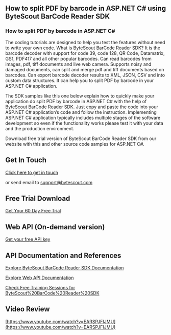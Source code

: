 ## How to split PDF by barcode in ASP.NET C# using ByteScout BarCode Reader SDK

### How to split PDF by barcode in ASP.NET C#

The coding tutorials are designed to help you test the features without need to write your own code. What is ByteScout BarCode Reader SDK? It is the barcode decoder with support for code 39, code 128, QR Code, Datamatrix, GS1, PDF417 and all other popular barcodes. Can read barcodes from images, pdf, tiff documents and live web camera. Supports noisy and damaged documents, can split and merge pdf and tiff documents based on barcodes. Can export barcode decoder results to XML, JSON, CSV and into custom data structures. It can help you to split PDF by barcode in your ASP.NET C# application.

The SDK samples like this one below explain how to quickly make your application do split PDF by barcode in ASP.NET C# with the help of ByteScout BarCode Reader SDK. Just copy and paste the code into your ASP.NET C# application’s code and follow the instruction. Implementing ASP.NET C# application typically includes multiple stages of the software development so even if the functionality works please test it with your data and the production environment.

Download free trial version of ByteScout BarCode Reader SDK from our website with this and other source code samples for ASP.NET C#.

## Get In Touch

[Click here to get in touch](https://bytescout.zendesk.com/hc/en-us/requests/new?subject=ByteScout%20BarCode%20Reader%20SDK%20Question)

or send email to [support@bytescout.com](mailto:support@bytescout.com?subject=ByteScout%20BarCode%20Reader%20SDK%20Question) 

## Free Trial Download

[Get Your 60 Day Free Trial](https://bytescout.com/download/web-installer?utm_source=github-readme)

## Web API (On-demand version)

[Get your free API key](https://pdf.co/documentation/api?utm_source=github-readme)

## API Documentation and References

[Explore ByteScout BarCode Reader SDK Documentation](https://bytescout.com/documentation/index.html?utm_source=github-readme)

[Explore Web API Documentation](https://pdf.co/documentation/api?utm_source=github-readme)

[Check Free Training Sessions for ByteScout%20BarCode%20Reader%20SDK](https://academy.bytescout.com/)

## Video Review

[https://www.youtube.com/watch?v=EARSPJFIJMU](https://www.youtube.com/watch?v=EARSPJFIJMU)